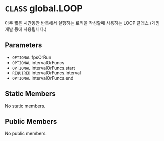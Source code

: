 # `CLASS` global.LOOP
아주 짧은 시간동안 반복해서 실행하는 로직을 작성할때 사용하는 LOOP 클래스 (게임 개발 등에 사용됩니다.)

## Parameters
* `OPTIONAL` fpsOrRun 
* `OPTIONAL` intervalOrFuncs 
* `OPTIONAL` intervalOrFuncs.start 
* `REQUIRED` intervalOrFuncs.interval 
* `OPTIONAL` intervalOrFuncs.end 

## Static Members
No static members.

## Public Members
No public members.
